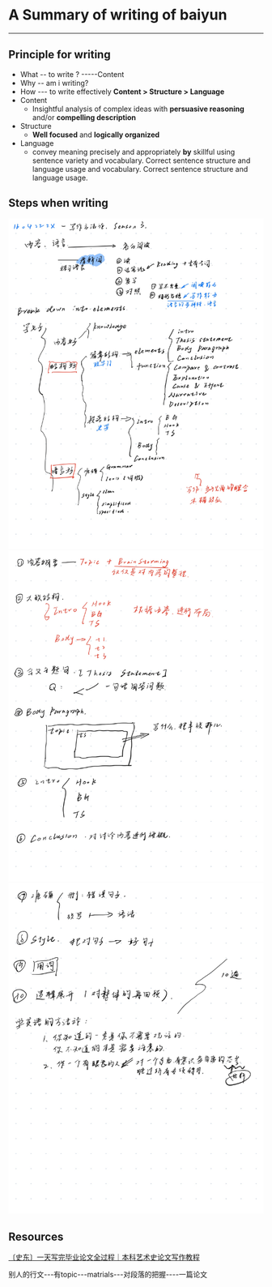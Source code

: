 # A Summary of writing of baiyun
------
## Principle for writing
* What -- to write ? -----Content
* Why -- am i writing?
* How --- to write effectively
**Content > Structure > Language**
* Content 
  * Insightful analysis of complex ideas with **persuasive reasoning** and/or **compelling description**
* Structure
  * **Well focused** and **logically organized**
* Language
  * convey meaning precisely and appropriately **by** skillful using sentence variety and vocabulary. Correct sentence structure and language usage and vocabulary. Correct sentence structure and language usage.

## Steps when writing
![Steps when Writing-1](../pictures/Page7.jpg)
![Steps when Writing-2](../pictures/Page8.jpg)
![Steps when Writing-3](../pictures/Page9.jpg)

## Resources

[〔史东〕一天写完毕业论文全过程｜本科艺术史论文写作教程](https://www.bilibili.com/video/BV1KZ4y1c73m)

  别人的行文---有topic---matrials---对段落的把握----一篇论文